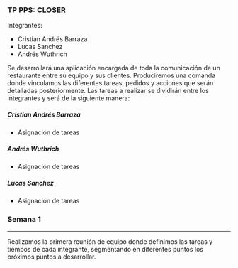 ### TP PPS:  CLOSER

Integrantes:
- Cristian Andrés Barraza
- Lucas Sanchez
- Andrés Wuthrich

Se desarrollará una aplicación encargada de toda la comunicación de un restaurante entre su equipo y sus clientes. Produciremos una comanda donde vinculamos las diferentes tareas, pedidos y acciones que serán detalladas posteriormente.
Las tareas a realizar se dividirán entre los integrantes y será de la siguiente manera:

##### Cristian Andrés Barraza
- Asignación de tareas

##### Andrés Wuthrich
- Asignación de tareas

##### Lucas Sanchez
- Asignación de tareas


### Semana 1 
------------
Realizamos la primera reunión de equipo donde definimos las tareas y tiempos de cada integrante, segmentando en diferentes puntos los próximos puntos a desarrollar.
